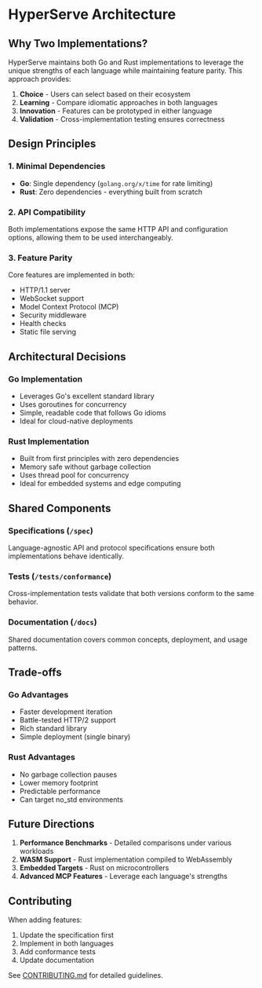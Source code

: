 # HyperServe Architecture

## Why Two Implementations?

HyperServe maintains both Go and Rust implementations to leverage the unique strengths of each language while maintaining feature parity. This approach provides:

1. **Choice** - Users can select based on their ecosystem
2. **Learning** - Compare idiomatic approaches in both languages
3. **Innovation** - Features can be prototyped in either language
4. **Validation** - Cross-implementation testing ensures correctness

## Design Principles

### 1. Minimal Dependencies
- **Go**: Single dependency (`golang.org/x/time` for rate limiting)
- **Rust**: Zero dependencies - everything built from scratch

### 2. API Compatibility
Both implementations expose the same HTTP API and configuration options, allowing them to be used interchangeably.

### 3. Feature Parity
Core features are implemented in both:
- HTTP/1.1 server
- WebSocket support
- Model Context Protocol (MCP)
- Security middleware
- Health checks
- Static file serving

## Architectural Decisions

### Go Implementation
- Leverages Go's excellent standard library
- Uses goroutines for concurrency
- Simple, readable code that follows Go idioms
- Ideal for cloud-native deployments

### Rust Implementation
- Built from first principles with zero dependencies
- Memory safe without garbage collection
- Uses thread pool for concurrency
- Ideal for embedded systems and edge computing

## Shared Components

### Specifications (`/spec`)
Language-agnostic API and protocol specifications ensure both implementations behave identically.

### Tests (`/tests/conformance`)
Cross-implementation tests validate that both versions conform to the same behavior.

### Documentation (`/docs`)
Shared documentation covers common concepts, deployment, and usage patterns.

## Trade-offs

### Go Advantages
- Faster development iteration
- Battle-tested HTTP/2 support
- Rich standard library
- Simple deployment (single binary)

### Rust Advantages
- No garbage collection pauses
- Lower memory footprint
- Predictable performance
- Can target no_std environments

## Future Directions

1. **Performance Benchmarks** - Detailed comparisons under various workloads
2. **WASM Support** - Rust implementation compiled to WebAssembly
3. **Embedded Targets** - Rust on microcontrollers
4. **Advanced MCP Features** - Leverage each language's strengths

## Contributing

When adding features:
1. Update the specification first
2. Implement in both languages
3. Add conformance tests
4. Update documentation

See [CONTRIBUTING.md](./CONTRIBUTING.md) for detailed guidelines.